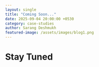 ```yaml
---
layout: single
title: "Coming Soon..."
date: 2025-09-04 20:00:00 +0530
category: case-studies
author: Sarang Deshmukh
featured-image: /assets/images/blog1.png
---
```


# Stay Tuned
